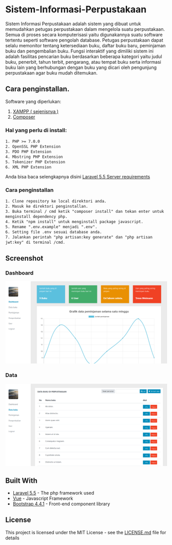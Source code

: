 # Sistem-Informasi-Perpustakaan

Sistem Informasi Perpustakaan adalah sistem yang dibuat untuk memudahkan petugas perpustakaan dalam mengelola suatu perpustakaan.
Semua di proses secara komputerisasi yaitu digunakannya suatu software tertentu seperti software pengolah database.
Petugas perpustakaan dapat selalu memonitor tentang ketersediaan buku, daftar buku baru, peminjaman buku dan pengembalian buku.
Fungsi interaktif yang dimiliki sistem ini adalah fasilitas pencarian buku berdasarkan beberapa kategori
yaitu judul buku, penerbit, tahun terbit, pengarang, atau tempat buku serta informasi buku lain yang berhubungan
dengan buku yang dicari oleh pengunjung perpustakaan agar buku mudah ditemukan.

## Cara penginstallan.

Software yang diperlukan:

1. [XAMPP ( sejenisnya )](https://www.apachefriends.org/index.html)
2. <a href="http://composer.org">Composer</a>

### Hal yang perlu di install:

```
1. PHP >= 7.0.0
2. OpenSSL PHP Extension
3. PDO PHP Extension
4. Mbstring PHP Extension
5. Tokenizer PHP Extension
6. XML PHP Extension
```

Anda bisa baca selengkapnya disini <a href="https://laravel.com/docs/5.5#server-requirements">Laravel 5.5 Server requirements</a>

### Cara penginstallan

```
1. Clone repository ke local direktori anda.
2. Masuk ke direktori penginstallan.
3. Buka terminal / cmd ketik "composer install" dan tekan enter untuk menginstall dependency php.
4. Ketik "npm install" untuk menginstall package javascript.
5. Rename ".env.example" menjadi ".env".
6. Setting file .env sesuai database anda.
7. Jalankan perintah "php artisan:key generate" dan "php artisan jwt:key" di terminal /cmd.
```

## Screenshot

### Dashboard

![Dashboard](./Dashboard.png)

### Data

![Data](./Data.png)

## Built With

- [Laravel 5.5](https://laravel.com/docs/5.5) - The php framework used
- [Vue](https://vuejs.org/) - Javascript Framework
- [Bootstrap 4.4.1](https://getbootstrap.com/) - Front-end component library

## License

This project is licensed under the MIT License - see the [LICENSE.md](LICENSE.md) file for details
